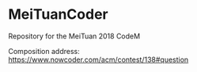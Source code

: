 # MeiTuanCoder
Repository for the MeiTuan 2018 CodeM

Composition address:
https://www.nowcoder.com/acm/contest/138#question
